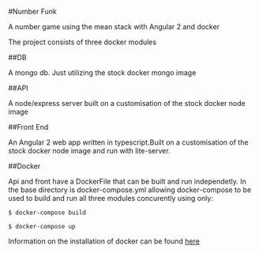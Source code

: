 #Number Funk

A number game using the mean stack with Angular 2 and docker

The project consists of three docker modules

##DB

A mongo db. Just utilizing the stock docker mongo image

##API

A node/express server built on a customisation of the stock docker node image

##Front End

An Angular 2 web app written in typescript.Built on a customisation of the stock docker node image and run with lite-server.



##Docker 

Api and front have a DockerFile that can be built and run independetly. In the base directory is docker-compose.yml allowing docker-compose to be used to build and run all three modules concurently using only:

```
$ docker-compose build

$ docker-compose up

```

Information on the installation of docker can be found [here](https://docs.docker.com/engine/installation/)

